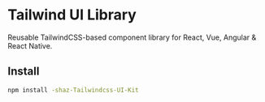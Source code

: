 # Tailwind UI Library

Reusable TailwindCSS-based component library for React, Vue, Angular & React Native.

## Install

```bash
npm install -shaz-Tailwindcss-UI-Kit
